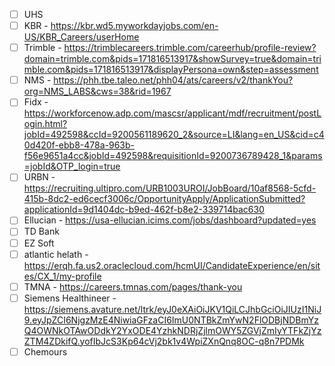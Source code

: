 - [ ] UHS 
- [ ] KBR - https://kbr.wd5.myworkdayjobs.com/en-US/KBR_Careers/userHome
- [ ] Trimble - https://trimblecareers.trimble.com/careerhub/profile-review?domain=trimble.com&pids=171816513917&showSurvey=true&domain=trimble.com&pids=171816513917&displayPersona=own&step=assessment
- [ ] NMS - https://phh.tbe.taleo.net/phh04/ats/careers/v2/thankYou?org=NMS_LABS&cws=38&rid=1967
- [ ] Fidx - https://workforcenow.adp.com/mascsr/applicant/mdf/recruitment/postLogin.html?jobId=492598&ccId=9200561189620_2&source=LI&lang=en_US&cid=c40d420f-ebb8-478a-963b-f56e9651a4cc&jobId=492598&requisitionId=9200736789428_1&params=jobId&OTP_login=true
- [ ] URBN - https://recruiting.ultipro.com/URB1003UROI/JobBoard/10af8568-5cfd-415b-8dc2-ed6cecf3006c/OpportunityApply/ApplicationSubmitted?applicationId=9d1404dc-b9ed-462f-b8e2-339714bac630
- [ ] Ellucian - https://usa-ellucian.icims.com/jobs/dashboard?updated=yes
- [ ] TD Bank 
- [ ] EZ Soft
- [ ] atlantic helath - https://erqh.fa.us2.oraclecloud.com/hcmUI/CandidateExperience/en/sites/CX_1/my-profile
- [ ] TMNA - https://careers.tmnas.com/pages/thank-you
- [ ] Siemens Healthineer - https://siemens.avature.net/ltrk/eyJ0eXAiOiJKV1QiLCJhbGciOiJIUzI1NiJ9.eyJpZCI6NjgzMzE4NiwiaGFzaCI6ImU0NTBkZmYwN2FlODBjNDBmYzQ4OWNkOTAwODdkY2YxODE4YzhkNDRjZjlmOWY5ZGVjZmIyYTFkZjYzZTM4ZDkifQ.yofIbJcS3Kp64cVj2bk1v4WpiZXnQnq8OC-q8n7PDMk
- [ ] Chemours 
